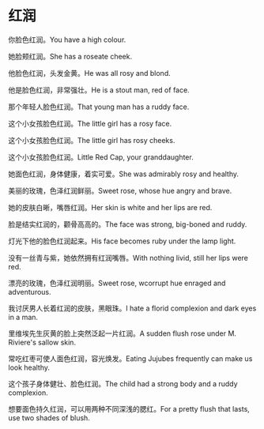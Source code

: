 # 红润

<p><span class="chinese">你脸色红润。</span><span class="english">You have a high colour.</span></p>

<p><span class="chinese">她脸颊红润。</span><span class="english">She has a roseate cheek.</span></p>

<p><span class="chinese">他脸色红润，头发金黄。</span><span class="english">He was all rosy and blond.</span></p>

<p><span class="chinese">他是脸色红润，非常强壮。</span><span class="english">He is a stout man, red of face.</span></p>

<p><span class="chinese">那个年轻人脸色红润。</span><span class="english">That young man has a ruddy face.</span></p>

<p><span class="chinese">这个小女孩脸色红润。</span><span class="english">The little girl has a rosy face.</span></p>

<p><span class="chinese">这个小女孩脸色红润。</span><span class="english">The little girl has rosy cheeks.</span></p>

<p><span class="chinese">这个小女孩脸色红润。</span><span class="english">Little Red Cap, your granddaughter.</span></p>

<p><span class="chinese">她面色红润，身体健康，着实可爱。</span><span class="english">She was admirably rosy and healthy.</span></p>

<p><span class="chinese">美丽的玫瑰，色泽红润鲜丽。</span><span class="english">Sweet rose, whose hue angry and brave.</span></p>

<p><span class="chinese">她的皮肤白晰，嘴唇红润。</span><span class="english">Her skin is white and her lips are red.</span></p>

<p><span class="chinese">脸是结实红润的，颧骨高高的。</span><span class="english">The face was strong, big-boned and ruddy.</span></p>

<p><span class="chinese">灯光下他的脸色红润起来。</span><span class="english">His face becomes ruby under the lamp light.</span></p>

<p><span class="chinese">没有一丝青与紫，她依然拥有红润嘴唇。</span><span class="english">With nothing livid, still her lips were red.</span></p>

<p><span class="chinese">漂亮的玫瑰，色泽红润明丽。</span><span class="english">Sweet rose, wcorrupt hue enraged and adventurous.</span></p>

<p><span class="chinese">我讨厌男人长着红润的皮肤，黑眼珠。</span><span class="english">I hate a florid complexion and dark eyes in a man.</span></p>

<p><span class="chinese">里维埃先生灰黄的脸上突然泛起一片红润。</span><span class="english">A sudden flush rose under M. Riviere's sallow skin.</span></p>

<p><span class="chinese">常吃红枣可使人面色红润，容光焕发。</span><span class="english">Eating Jujubes frequently can make us look healthy.</span></p>

<p><span class="chinese">这个孩子身体健壮、脸色红润。</span><span class="english">The child had a strong body and a ruddy complexion.</span></p>

<p><span class="chinese">想要面色持久红润，可以用两种不同深浅的腮红。</span><span class="english">For a pretty flush that lasts, use two shades of blush.</span></p>

